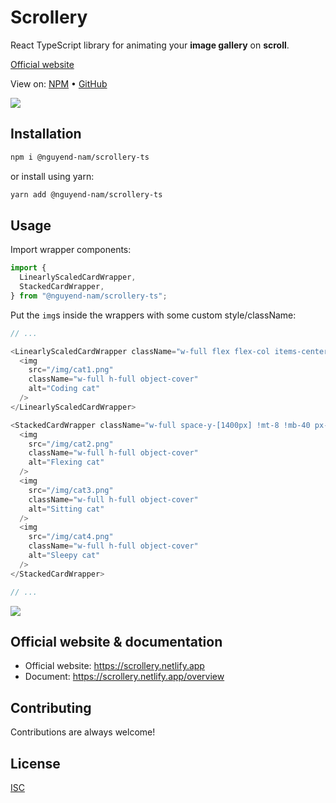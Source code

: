 # Scrollery

React TypeScript library for animating your **image gallery** on **scroll**.

[Official website](https://scrollery.netlify.app)

View on: [NPM](https://www.npmjs.com/package/@nguyend-nam/scrollery-ts) &bullet; [GitHub](https://github.com/nguyend-nam/scrollery)

<image src="https://raw.githubusercontent.com/nguyend-nam/scrollery/main/public/preview.gif"></image>

## Installation

```bash
npm i @nguyend-nam/scrollery-ts
```

or install using yarn:

```bash
yarn add @nguyend-nam/scrollery-ts
```

## Usage

Import wrapper components:

```javascript
import {
  LinearlyScaledCardWrapper,
  StackedCardWrapper,
} from "@nguyend-nam/scrollery-ts";
```

Put the `img`s inside the wrappers with some custom style/className:

```javascript
// ...

<LinearlyScaledCardWrapper className="w-full flex flex-col items-center gap-[800px] !mt-8 !mb-[800px]">
  <img
    src="/img/cat1.png"
    className="w-full h-full object-cover"
    alt="Coding cat"
  />
</LinearlyScaledCardWrapper>

<StackedCardWrapper className="w-full space-y-[1400px] !mt-8 !mb-40 px-4">
  <img
    src="/img/cat2.png"
    className="w-full h-full object-cover"
    alt="Flexing cat"
  />
  <img
    src="/img/cat3.png"
    className="w-full h-full object-cover"
    alt="Sitting cat"
  />
  <img
    src="/img/cat4.png"
    className="w-full h-full object-cover"
    alt="Sleepy cat"
  />
</StackedCardWrapper>

// ...
```

<image src="https://raw.githubusercontent.com/nguyend-nam/scrollery/main/public/example.gif"></image>

## Official website & documentation

- Official website: https://scrollery.netlify.app
- Document: https://scrollery.netlify.app/overview

## Contributing

Contributions are always welcome!

## License

[ISC](https://choosealicense.com/licenses/isc/)

